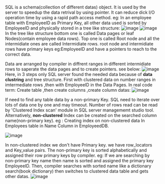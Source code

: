 SQL is a schema(collection of different datas) object. It is used by the server to speedup the data retrival by using pointer. It can reduce dick I/O operation time by using a rapid path access method.
eg: In an employee table with EmployeeID as Primary Key, all other data used is sorted by EmployeeID and physically stored in a tree like structure: 
![image](https://github.com/adarshraj99/MySQL/assets/122180050/0e6d1377-7d89-4ed1-8902-a9a010d2c463)
![image](https://github.com/adarshraj99/MySQL/assets/122180050/3438ee0c-d87c-4063-aa19-38bd64202539)
In the tree like structure bottom one is called Data pages or leaf Nodes(contain employee data rows). 
Top one is called Root node and all the intermidiate ones are called Intermidiate rows. root node and intermidiate rows have primary keys eg:EmployeeID and have a pointers to reach to the correct data. 

Data are arranged by compiler in diffrent ranges in different intermidiate rows to saperate the data pages and to create pointers. see below: 
![image](https://github.com/adarshraj99/MySQL/assets/122180050/b7089962-57f7-49ad-a008-fe39f4e7b787)
Here, in 3 steps only SQL server found the needed data because of **data clustring** and tree structure. First with clustered data on number ranges in imtermediate rows ,then with EmployeeID in the Data Pages. 
In real code term: Create table ,then create columns ,create column datas: 
![image](https://github.com/adarshraj99/MySQL/assets/122180050/005cf57e-4a75-4dc9-b62f-8ba2dbe957ac)

If need to find any table data by a non-primary Key. SQL need to iterate over lots of data one by one and may timeout. Number of rows read can be read by 'Clustered Index scan' module in SQL server managememt studio tool. Alternatively, **non-clustered** Index can be created on the searched column name(non-primary key). eg : 
Creating index on non-clustered data In Employees table in Name Column in EmployeedDB.  

![image](https://github.com/adarshraj99/MySQL/assets/122180050/80a9efef-7e34-44af-95e8-099881cd8135)

In non-clustered index we don't have Primary key. we have row_locators and Key_value pairs. The non-primary key is sorted alphabetically and assigned their row primary keys by compiler. eg: If we are searching by non-primary key name then name is sorted and assigned the primary key EmployeeID. Then, compiler searches with sorted name like a dictionary search(book dictionary) then switches to clustered data table and gets other datas.
![image](https://github.com/adarshraj99/MySQL/assets/122180050/6c935c1b-1e35-40da-a9de-4ce93cfedd1b)
